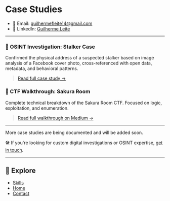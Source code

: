 # Case Studies

- 📧 Email: guilhermefleite14@gmail.com  
- 🔗 LinkedIn: [Guilherme Leite](https://www.linkedin.com/in/guilherme-ferreira-leite-baa78a193/)

---

### 📌 OSINT Investigation: Stalker Case
Confirmed the physical address of a suspected stalker based on image analysis of a Facebook cover photo, cross-referenced with open data, metadata, and behavioral patterns.  
> [Read full case study →](/cases/case-study-stalker.md)

### 🎯 CTF Walkthrough: Sakura Room
Complete technical breakdown of the Sakura Room CTF. Focused on logic, exploitation, and enumeration.  
> [Read full walkthrough on Medium →](https://medium.com/@guilhermefleite14/sakura-room-tryhackme-40f0d87f955e)

---

More case studies are being documented and will be added soon.

🛠️ If you're looking for custom digital investigations or OSINT expertise, [get in touch](contact.md).

---

## 🔎 Explore
- [Skills](skills.md)
- [Home](index.md)
- [Contact](contact.md)
